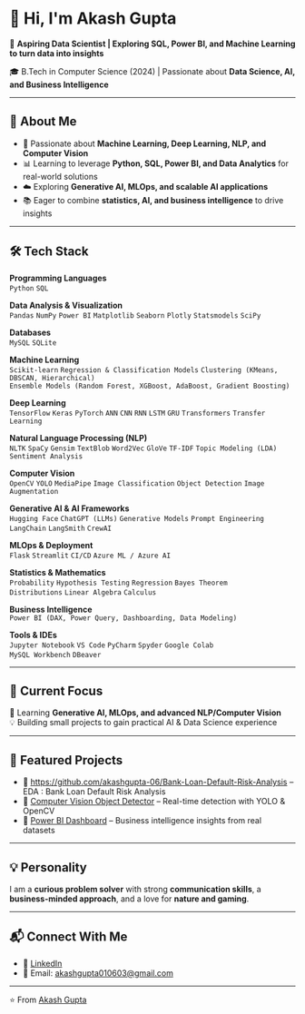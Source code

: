 # 👋 Hi, I'm Akash Gupta  

🌟 **Aspiring Data Scientist | Exploring SQL, Power BI, and Machine Learning to turn data into insights**  

🎓 B.Tech in Computer Science (2024) | Passionate about **Data Science, AI, and Business Intelligence**  

---

## 🚀 About Me  
- 🤖 Passionate about **Machine Learning, Deep Learning, NLP, and Computer Vision**  
- 📊 Learning to leverage **Python, SQL, Power BI, and Data Analytics** for real-world solutions  
- ☁️ Exploring **Generative AI, MLOps, and scalable AI applications**  
- 📚 Eager to combine **statistics, AI, and business intelligence** to drive insights  

---

## 🛠️ Tech Stack  

**Programming Languages**  
`Python` `SQL`   

**Data Analysis & Visualization**  
`Pandas` `NumPy` `Power BI` `Matplotlib` `Seaborn` `Plotly` `Statsmodels` `SciPy`  

**Databases**  
`MySQL` `SQLite`  

**Machine Learning**  
`Scikit-learn` `Regression & Classification Models` `Clustering (KMeans, DBSCAN, Hierarchical)`  
`Ensemble Models (Random Forest, XGBoost, AdaBoost, Gradient Boosting)`  

**Deep Learning**  
`TensorFlow` `Keras` `PyTorch` `ANN` `CNN` `RNN` `LSTM` `GRU` `Transformers` `Transfer Learning`  

**Natural Language Processing (NLP)**  
`NLTK` `SpaCy` `Gensim` `TextBlob` `Word2Vec` `GloVe` `TF-IDF` `Topic Modeling (LDA)` `Sentiment Analysis`  

**Computer Vision**  
`OpenCV` `YOLO` `MediaPipe` `Image Classification` `Object Detection` `Image Augmentation`  

**Generative AI & AI Frameworks**  
`Hugging Face` `ChatGPT (LLMs)` `Generative Models` `Prompt Engineering`  
`LangChain` `LangSmith` `CrewAI`  

**MLOps & Deployment**  
`Flask` `Streamlit` `CI/CD` `Azure ML / Azure AI`  

**Statistics & Mathematics**  
`Probability` `Hypothesis Testing` `Regression` `Bayes Theorem`  
`Distributions` `Linear Algebra` `Calculus`  

**Business Intelligence**  
`Power BI (DAX, Power Query, Dashboarding, Data Modeling)`  

**Tools & IDEs**  
`Jupyter Notebook` `VS Code` `PyCharm` `Spyder` `Google Colab`  
`MySQL Workbench` `DBeaver`  

---

## 📌 Current Focus  
🔭 Learning **Generative AI, MLOps, and advanced NLP/Computer Vision**  
💡 Building small projects to gain practical AI & Data Science experience  

---

## 🌟 Featured Projects   
- 🔹 https://github.com/akashgupta-06/Bank-Loan-Default-Risk-Analysis – EDA : Bank Loan Default Risk Analysis 
- 🔹 [Computer Vision Object Detector](#) – Real-time detection with YOLO & OpenCV  
- 🔹 [Power BI Dashboard](#) – Business intelligence insights from real datasets  

---

## 💡 Personality  

I am a **curious problem solver** with strong **communication skills**, a **business-minded approach**, and a love for **nature and gaming**.  

---

## 📬 Connect With Me  
- 💼 [LinkedIn](https://www.linkedin.com/in/akash-gupta-1288a627b/)  
- 📧 Email: akashgupta010603@gmail.com  

---

⭐️ From [Akash Gupta](https://github.com/your-username)

